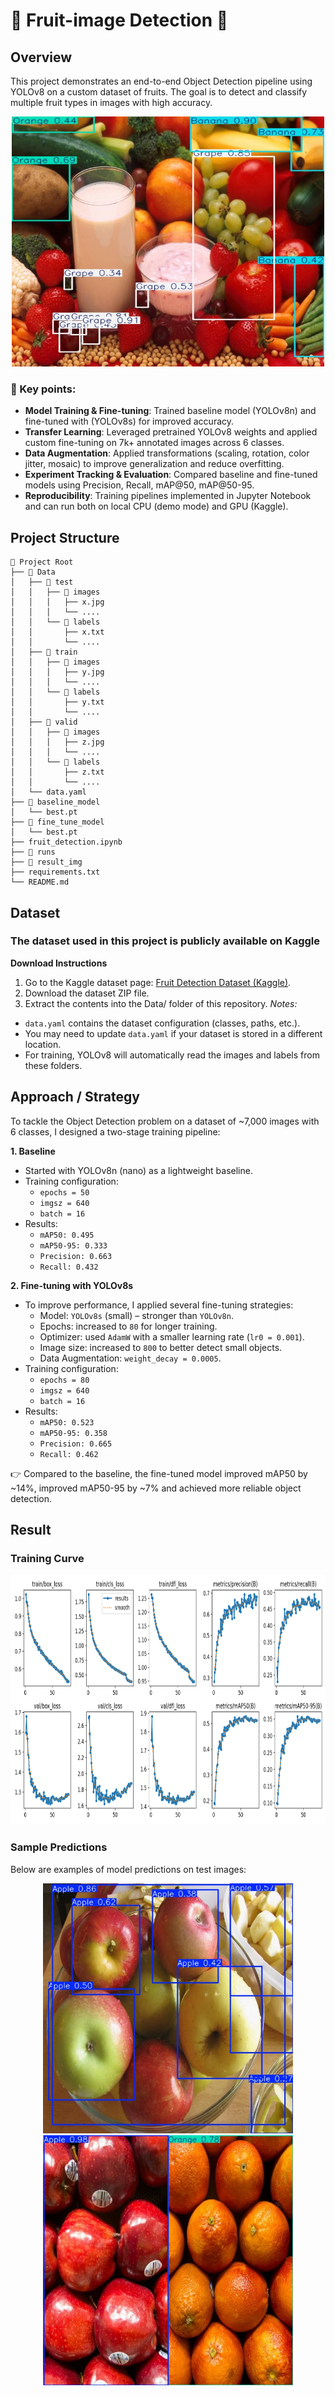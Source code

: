 # 🍊 Fruit-image Detection 🍎

## Overview  
This project demonstrates an end-to-end Object Detection pipeline using YOLOv8 on a custom dataset of fruits.
The goal is to detect and classify multiple fruit types in images with high accuracy.

<p align="center">
  <img src="result_img/feb0236c0b6281a9_jpg.rf.82836a6f62f2e3f47f566c3c7440f640.jpg" width="500" height="400" alt="Image"/>
</p>


### 🔑 Key points:
- **Model Training & Fine-tuning**: Trained baseline model (YOLOv8n) and fine-tuned with (YOLOv8s) for improved accuracy.
- **Transfer Learning**: Leveraged pretrained YOLOv8 weights and applied custom fine-tuning on 7k+ annotated images across 6 classes.
- **Data Augmentation**: Applied transformations (scaling, rotation, color jitter, mosaic) to improve generalization and reduce overfitting.
- **Experiment Tracking & Evaluation**: Compared baseline and fine-tuned models using Precision, Recall, mAP@50, mAP@50-95.
- **Reproducibility**: Training pipelines implemented in Jupyter Notebook and can run both on local CPU (demo mode) and GPU (Kaggle).

## Project Structure
```
📂 Project Root
├── 📂 Data
│   ├── 📂 test
│   │   ├── 📂 images
│   │   │   ├── x.jpg
│   │   │   └── ....
│   │   └── 📂 labels
│   │       ├── x.txt
│   │       └── ....
│   ├── 📂 train
│   │   ├── 📂 images
│   │   │   ├── y.jpg
│   │   │   └── ....
│   │   └── 📂 labels
│   │       ├── y.txt
│   │       └── ....
│   ├── 📂 valid
│   │   ├── 📂 images
│   │   │   ├── z.jpg
│   │   │   └── ....
│   │   └── 📂 labels
│   │       ├── z.txt
│   │       └── ....
│   └── data.yaml
├── 📂 baseline_model
│   └── best.pt
├── 📂 fine_tune_model
│   └── best.pt
├── fruit_detection.ipynb
├── 📂 runs
├── 📂 result_img
├── requirements.txt
└── README.md
```
## Dataset
### The dataset used in this project is publicly available on Kaggle
**Download Instructions**
1. Go to the Kaggle dataset page: [Fruit Detection Dataset (Kaggle)](https://www.kaggle.com/datasets/lakshaytyagi01/fruit-detection).
2. Download the dataset ZIP file.
3. Extract the contents into the Data/ folder of this repository.
*Notes:*
- `data.yaml` contains the dataset configuration (classes, paths, etc.).
- You may need to update `data.yaml` if your dataset is stored in a different location.
- For training, YOLOv8 will automatically read the images and labels from these folders.

## Approach / Strategy
To tackle the Object Detection problem on a dataset of ~7,000 images with 6 classes, I designed a two-stage training pipeline:

**1. Baseline**
- Started with YOLOv8n (nano) as a lightweight baseline.
- Training configuration:
  - `epochs = 50`
  - `imgsz = 640`
  - `batch = 16`
- Results:
  - `mAP50: 0.495`
  - `mAP50-95: 0.333`
  - `Precision: 0.663`
  - `Recall: 0.432`
 
**2. Fine-tuning with YOLOv8s**
- To improve performance, I applied several fine-tuning strategies:
  - Model: `YOLOv8s` (small) – stronger than `YOLOv8n`.
  - Epochs: increased to `80` for longer training.
  - Optimizer: used `AdamW` with a smaller learning rate (`lr0 = 0.001`).
  - Image size: increased to `800` to better detect small objects.
  - Data Augmentation: `weight_decay = 0.0005`.
- Training configuration:
  - `epochs = 80`
  - `imgsz = 640`
  - `batch = 16`
- Results:
  - `mAP50: 0.523`
  - `mAP50-95: 0.358`
  - `Precision: 0.665`
  - `Recall: 0.462`
 
👉 Compared to the baseline, the fine-tuned model improved mAP50 by ~14%, improved mAP50-95 by ~7% and achieved more reliable object detection.

## Result
### Training Curve
<p align="center">
  <img src="result_img/results.png" width="900" height="400" alt="Image"/>
</p>

### Sample Predictions
Below are examples of model predictions on test images:

<p align="center">
  <img src="result_img/0e808bb4e4d7d7a4_jpg.rf.b2448884f65060fd8bb0d85acfdc1460.jpg" width="400" alt="Prediction 1"/>
  <img src="result_img/1a6bac43aad58ca1_jpg.rf.69630580f3fd23f055cd294ba8354d51.jpg" width="400" alt="Prediction 2"/>
</p>










